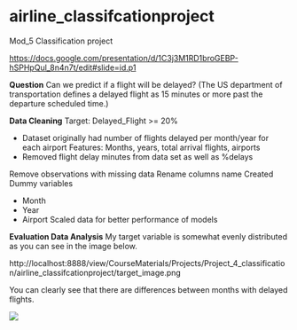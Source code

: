 # airline_classifcationproject

Mod_5 Classification project 

https://docs.google.com/presentation/d/1C3j3M1RD1broGEBP-hSPHpQul_8n4n7t/edit#slide=id.p1


**Question**
Can we predict if a flight will be delayed?
(The US department of transportation defines a delayed flight as 15 minutes or more past the departure scheduled time.)

**Data Cleaning** 
Target: Delayed_Flight >= 20%
- Dataset originally had number of flights delayed per month/year for each airport
Features: Months, years, total arrival flights, airports
- Removed flight delay minutes from data set as well as %delays

Remove observations with missing data
Rename columns name
Created Dummy variables
- Month 
- Year
- Airport
Scaled data for better performance of models

**Evaluation Data Analysis**
My target variable is somewhat evenly distributed as you can see in the image below. 

http://localhost:8888/view/CourseMaterials/Projects/Project_4_classification/airline_classifcationproject/target_image.png

You can clearly see that there are differences between months with delayed flights. 

![](/airline_classifcationproject/monthly_delays.png)

